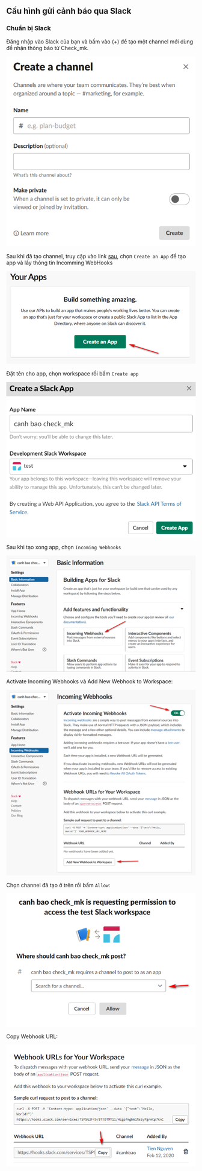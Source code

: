 ## Cấu hình gửi cảnh báo qua Slack

### Chuẩn bị Slack

Đăng nhập vào Slack của bạn và bấm vào (+) để tạo một channel mới dùng để nhận thông báo từ Check_mk.

<img src="img/105.png">

Sau khi đã tạo channel, truy cập vào link [sau](https://api.slack.com/apps), chọn `Create an App` để tạo app và lấy thông tin Incomming WebHooks

<img src="img/106.png">

Đặt tên cho app, chọn workspace rồi bấm `Create app`

<img src="img/107.png">

Sau khi tạo xong app, chọn `Incoming Webhooks`

<img src="img/108.png">

Activate Incoming Webhooks và Add New Webhook to Workspace:

<img src="img/109.png">

Chọn channel đã tạo ở trên rồi bấm `Allow`:

<img src="img/110.png">

Copy Webhook URL:

<img src="img/111.png">
